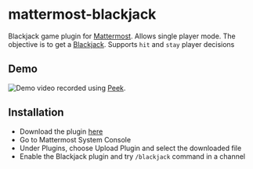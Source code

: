 # mattermost-blackjack
Blackjack game plugin for [Mattermost](https://mattermost.org). Allows single player mode. The objective is to get a [Blackjack](https://en.wikipedia.org/wiki/Blackjack).
Supports `hit` and `stay` player decisions
## Demo
![Demo video](public/blackjackDemo.gif) recorded using [Peek](https://github.com/phw/peek).
## Installation
* Download the plugin [here](https://github.com/girish17/mattermost-blackjack/releases/download/v1.0.0/com.girishm.mattermost-blackjack-1.0.0.tar.gz)
* Go to Mattermost System Console
* Under Plugins, choose Upload Plugin and select the downloaded file
* Enable the Blackjack plugin and try `/blackjack` command in a channel
